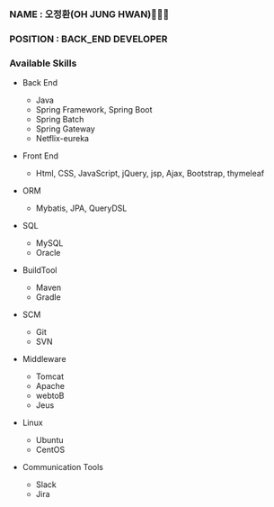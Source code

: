 ### NAME : 오정환(OH JUNG HWAN)🧑🏻‍💻
### POSITION : BACK_END DEVELOPER

### Available Skills
  - Back End
    - Java
    - Spring Framework, Spring Boot
    - Spring Batch
    - Spring Gateway
    - Netflix-eureka

  
  - Front End
    - Html, CSS, JavaScript, jQuery, jsp, Ajax, Bootstrap, thymeleaf

  - ORM
    - Mybatis, JPA, QueryDSL

  - SQL
    - MySQL
    - Oracle

  - BuildTool
    - Maven
    - Gradle

  - SCM
    - Git
    - SVN

  - Middleware
    - Tomcat
    - Apache
    - webtoB
    - Jeus

  - Linux
    - Ubuntu
    - CentOS

  - Communication Tools
    - Slack
    - Jira
    
